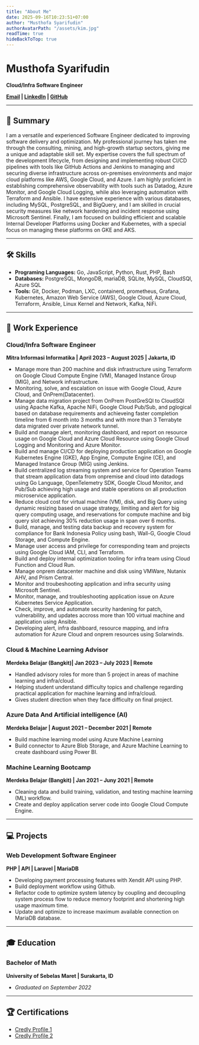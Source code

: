 ```yaml
---
title: "About Me"
date: 2025-09-16T10:23:51+07:00
author: "Musthofa Syarifudin"
authorAvatarPath: "/assets/kim.jpg"
readTime: true
hideBackToTop: true
---
```


# Musthofa Syarifudin
**Cloud/Infra Software Engineer**

**[Email](mailto:thofaden@email.com) | [LinkedIn](https://www.linkedin.com/in/musthofa-s-bb3616179) | [GitHub](https://github.com/mtfsy)**

---

## 📄 Summary
I am a versatile and experienced Software Engineer dedicated to improving software delivery and optimization. My professional journey has taken me through the consulting, mining, and high-growth startup sectors, giving me a unique and adaptable skill set. My expertise covers the full spectrum of the development lifecycle, from designing and implementing robust CI/CD pipelines with tools like GitHub Actions and Jenkins to managing and securing diverse infrastructure across on-premises environments and major cloud platforms like AWS, Google Cloud, and Azure. I am highly proficient in establishing comprehensive observability with tools such as Datadog, Azure Monitor, and Google Cloud Logging, while also leveraging automation with Terraform and Ansible. I have extensive experience with various databases, including MySQL, PostgreSQL, and BigQuery, and I am skilled in crucial security measures like network hardening and incident response using Microsoft Sentinel. Finally, I am focused on building efficient and scalable Internal Developer Platforms using Docker and Kubernetes, with a special focus on managing these platforms on GKE and AKS.

<!---
I'm software engineering with work experience on consulting, mining, and startup/high growth company. My foccused on improving software delivery and optimization on various facets like CI/CD (Github Action/Jenkins), Infrastucture and Network (OnPrem/AWS/Google Cloud/Azure), Observation (Solarwind, Datadog, Azure Monitor, Google Cloud Logging), Automation (Terraform/Ansible), Database (MySQl, PostGreSQL, CloudSQL, BigQuery, AzureSQL), Security (Network and Infra Hardening, Backup and Restore Data, Investigation Unusual Network Activity (Microsoft Sentinel)), and Internal Developer Platform (Docker, Kubernetes, Google Kubernetes Engine, Azure Kubernetes).


Highly motivated and results-driven Web Developer with 5+ years of experience in full-stack development. Proficient in modern JavaScript frameworks (React) and Go for robust backend services. Seeking to leverage technical expertise to build scalable and high-performance web applications.

* **Frameworks/Libraries:** React, Next.js, Node.js, Gin (Go), Bootstrap, Tailwind CSS

-->
---

## 🛠️ Skills
* **Programing Languages:** Go, JavaScript, Python, Rust, PHP, Bash
* **Databases:** PostgreSQL, MongoDB, mariaDB, SQLite, MySQL, CloudSQl, Azure SQL
* **Tools:** Git, Docker, Podman, LXC, containerd, prometheus, Grafana, Kubernetes, Amazon Web Service (AWS), Google Cloud, Azure Cloud, Terraform, Ansible, Linux Kernel and Network, Kafka, NiFi.

---

## 💼 Work Experience

### Cloud/Infra Software Engineer
**Mitra Informasi Informatika | April 2023 – August 2025 | Jakarta, ID**
* Manage more than 200 machine and disk infrastructure using Terraform on Google Cloud Compute Engine (VM), Managed Instance Group (MIG), and Network infrastructure.
* Monitoring, solve, and escalation on issue with Google Cloud, Azure Cloud, and OnPrem(Datacenter).
* Manage data migration project from OnPrem PostGreSQl to CloudSQl using Apache Kafka, Apache NiFi, Google Cloud Pub/Sub, and pglogical based on database requirements and achieveing faster completion timeline from 6 month into 3 months and with more than 3 Terrabyte data migrated over private network tunnel.
* Build and manage alert, monitoring dashboard, and report on resource usage on Google Cloud and Azure Cloud Resource using Google Cloud Logging and Monitoring and Azure Monitor.
* Build and manage CI/CD for deploying production application on Google Kubernetes Engine (GKE), App Engine, Compute Engine (CE), and Managed Instance Group (MIG) using Jenkins.
* Build centralized log streaming system and service for Operation Teams that stream application data from onpremise and cloud into datadogs using Go Language, OpenTelemetry SDK, Google Cloud Monitor, and Pub/Sub achieving high usage and stable operations on all production microservice application.
* Reduce cloud cost for virtual machine (VM), disk, and Big Query using dynamic resizing based on usage strategy, limiting and alert for big query computing usage, and reservations for compute machine and big query slot  achieving 30% reduction usage in span over 6 months.
* Build, manage, and testing data backup and recovery system for compliance for Bank Indonesia Policy using bash, Wall-G, Google Cloud Storage, and Compute Engine.
* Manage user access and privilege for corresponding team and projects using Google Cloud IAM, CLI, and Terraform.
* Build and deploy internal optimization tooling for infra team using Cloud Function and Cloud Run.
* Manage onprem datacenter machine and disk using VMWare, Nutanix AHV, and Prism Central.
* Monitor and troubeshooting application and infra security using Microsoft Sentinel.
* Monitor, manage, and troubleshooting application issue on Azure Kubernetes Service Application.
* Check, improve, and automate security hardening for patch, vulnerability, and updates accross more than 100 virtual machine and application using Ansible.
* Developing alert, infra dashboard, resource mapping, and infra automation for Azure Cloud and onprem resources using Solarwinds.

### Cloud & Machine Learning Advisor
**Merdeka Belajar (Bangkit)| Jan 2023 – July 2023 | Remote**
* Handled advisory roles for more than 5 project in areas of machine learning and infra/cloud.
* Helping student understand difficulty topics and challenge regarding practical application for machine learning and infra/cloud.
* Gives student direction when they face difficulty on final project.

### Azure Data And Artificial intelligence (AI)
**Merdeka Belajar | August 2021 – December 2021 | Remote**
* Build machine learning model using Azure Machine Learning 
* Build connector to Azure Blob Storage, and Azure Machine Learning to create dashboard using Power BI. 

### Machine Learning Bootcamp
**Merdeka Belajar (Bangkit) | Jan 2021 – Juny 2021 | Remote**
* Cleaning data and build training, validation, and testing machine learning (ML) workflow.  
* Create and deploy application server code into Google Cloud Compute Engine.

---

## 💻 Projects

### Web Development Software Engineer
**PHP | API | Laravel | MariaDB**
* Developing payment processing features with Xendit API using PHP.
* Build deployment workflow using Github.
* Refactor code to optimize system latency by coupling and decoupling system process flow to reduce memory footprint and shortening high usage maximum time.
* Update and optimize to increase maximum available connection on MariaDB database. 

---

## 🎓 Education

### Bachelor of Math 
**University of Sebelas Maret | Surakarta, ID**
* *Graduated on September 2022*

---

## 🏆 Certifications
* [Credly Profile 1](ttps://www.credly.com/users/musthofa-syarifudin.fc36f0bd/badges#credly)
* [Credly Profile 2](https://www.credly.com/users/musthofa-syarifudin.fcd9fd09/badges#credly)